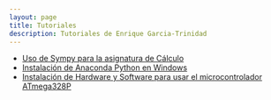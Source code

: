 ```yaml
---
layout: page
title: Tutoriales
description: Tutoriales de Enrique Garcia-Trinidad
---
```


- [Uso de Sympy para la asignatura de Cálculo](https://enriquegarcia.xyz/pages/instructions/calculusSympy)
- [Instalación de Anaconda Python en Windows](https://enriquegarcia.xyz/pages/instructions/installPython)
- [Instalación de Hardware y Software para usar el microcontrolador ATmega328P](https://enriquegarcia.xyz/pages/instructions/microconSetup)

<!-- Note: this is how to write a comment in HTML. Everything in here won't show up on your webpage.-->

<!--
To increase the size of the title, use fewer # in front of the paper title.
To decrease the size of the title, use more #. 
To remove the italics, remove the * before and after the description
To remove the underline from the title, remove the <u> tags (<u> and </u>)
-->
